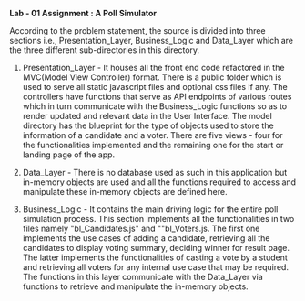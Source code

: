 **Lab - 01 Assignment : A Poll Simulator**

According to the problem statement, the source is divided into three sections i.e., Presentation_Layer, Business_Logic and Data_Layer which are the three different sub-directories in this directory.

1. Presentation_Layer - It houses all the front end code refactored in the MVC(Model View Controller) format. There is a public folder which is used to serve all static javascript files and optional css files if any. The controllers have functions that serve as API endpoints of various routes which in turn communicate with the Business_Logic functions so as to render updated and relevant data in the User Interface. The model directory has the blueprint for the type of objects used to store the information of a candidate and a voter. There are five views  - four for the functionalities implemented and the remaining one for the start or landing page of the app. 

2. Data_Layer - There is no database used as such in this application but in-memory objects are used and all the functions required to access and manipulate  these in-memory objects are defined here.

3. Business_Logic - It contains the main driving logic for the entire poll simulation process. This section implements all the functionalities in two files namely "bl_Candidates.js" and ""bl_Voters.js. The first one implements the use cases of adding a candidate, retrieving all the candidates to display voting summary, deciding winner for result page. The latter implements the functionalities of casting a vote by a student and retrieving all voters for any internal use case that may be required.  The functions in this layer communicate with the Data_Layer via functions to retrieve and manipulate the in-memory objects.

